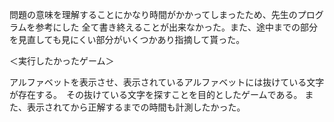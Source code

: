 問題の意味を理解することにかなり時間がかかってしまったため、先生のプログラムを参考にした
全て書き終えることが出来なかった。また、途中までの部分を見直しても見にくい部分がいくつかあり指摘して貰った。

＜実行したかったゲーム＞

アルファベットを表示させ、表示されているアルファベットには抜けている文字が存在する。　その抜けている文字を探すことを目的としたゲームである。
また、表示されてから正解するまでの時間も計測したかった。